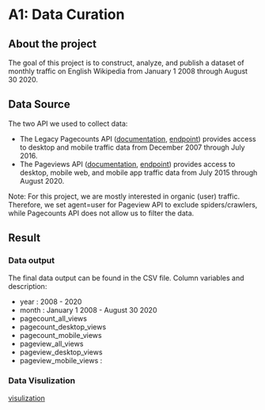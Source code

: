 # A1: Data Curation

## About the project
The goal of this project is to construct, analyze, and publish a dataset of monthly traffic on English Wikipedia from January 1 2008 through August 30 2020.

## Data Source
The two API we used to collect data:
- The Legacy Pagecounts API ([documentation](https://wikitech.wikimedia.org/wiki/Analytics/AQS/Legacy_Pagecounts), [endpoint](https://wikimedia.org/api/rest_v1/#/Pagecounts_data_(legacy)/get_metrics_legacy_pagecounts_aggregate_project_access_site_granularity_start_end)) provides access to desktop and mobile traffic data from December 2007 through July 2016.
- The Pageviews API ([documentation](https://wikitech.wikimedia.org/wiki/Analytics/AQS/Pageviews), [endpoint](https://wikimedia.org/api/rest_v1/#/Pageviews_data/get_metrics_pageviews_aggregate_project_access_agent_granularity_start_end)) provides access to desktop, mobile web, and mobile app traffic data from July 2015 through August 2020.

Note: For this project, we are mostly interested in organic (user) traffic. Therefore, we set agent=user for Pageview API to exclude spiders/crawlers, while Pagecounts API does not allow us to filter the data.

## Result

### Data output
The final data output can be found in the CSV file.
Column variables and description:
- year : 2008 - 2020 
- month : January 1 2008 - August 30 2020
- pagecount_all_views
- pagecount_desktop_views
- pagecount_mobile_views
- pageview_all_views
- pageview_desktop_views
- pageview_mobile_views : 


### Data Visulization

[visulization](pagevies_plot.png)

